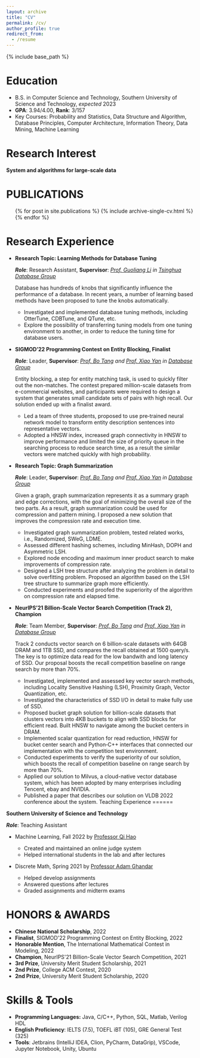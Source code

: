 ```yaml
---
layout: archive
title: "CV"
permalink: /cv/
author_profile: true
redirect_from:
  - /resume
---
```


{% include base_path %}

Education
======
* B.S. in Computer Science and Technology, Southern University of Science and Technology, _expected_ 2023
* **GPA**: 3.94/4.00, **Rank**: 3/157
* Key Courses: Probability and Statistics, Data Structure and Algorithm, Database Principles, Computer Architecture, Information Theory, Data Mining, Machine Learning

# Research Interest

**System and algorithms for large-scale data**

# PUBLICATIONS

  <ul>{% for post in site.publications %}
    {% include archive-single-cv.html %}
  {% endfor %}</ul>

Research Experience
======
* **Research Topic: Learning Methods for Database Tuning**

  ***Role***: Research Assistant, **Supervisor**: [*Prof. Guoliang Li*](http://dbgroup.cs.tsinghua.edu.cn/ligl/index.html) *in* [*Tsinghua Database Group*](http://dbgroup.cs.tsinghua.edu.cn/)

  Database has hundreds of knobs that significantly influence the performance of a database. In recent years, a number of learning based methods have been proposed to tune the knobs automatically.

  * Investigated and implemented database tuning methods, including OtterTune, CDBTune, and QTune, etc.
  * Explore the possibility of transferring tuning models from one tuning environment to another, in order to reduce the tuning time for database users.

* **SIGMOD’22 Programming Contest on Entity Blocking, Finalist**

  ***Role***: Leader, **Supervisor**: [*Prof. Bo Tang*](https://acm.sustech.edu.cn/btang/) *and* [*Prof. Xiao Yan*](https://cse.sustech.edu.cn/faculty/~yanx/) *in* [*Database Group*](https://dbgroup-sustech.github.io/)

  Entity blocking, a step for entity matching task, is used to quickly filter out the non-matches. The contest prepared million-scale datasets from e-commercial websites, and participants were required to design a system that generates small candidate sets of pairs with high recall. Our solution ended up with a finalist award.

  * Led a team of three students, proposed to use pre‑trained neural network model to transform entity description sentences into representative vectors.
  * Adopted a HNSW index, increased graph connectivity in HNSW to improve performance and limited the size of priority queue in the searching process to reduce search time, as a result the similar vectors were matched quickly with high probability.

* **Research Topic: Graph Summarization**

  ***Role***: Leader, **Supervisor**: [*Prof. Bo Tang*](https://acm.sustech.edu.cn/btang/) *and* [*Prof. Xiao Yan*](https://cse.sustech.edu.cn/faculty/~yanx/) *in* [*Database Group*](https://dbgroup-sustech.github.io/)

  Given a graph, graph summarization represents it as a summary graph and edge corrections, with the goal of minimizing the overall size of the two parts. As a result, graph summarization could be used for compression and pattern mining. I proposed a new solution that improves the compression rate and execution time.

  * Investigated graph summarization problem, tested related works, i.e., Randomized, SWeG, LDME.
  * Assessed different hashing schemes, including MinHash, DOPH and Asymmetric LSH.
  * Explored node encoding and maximum inner product search to make improvements of compression rate.
  * Designed a LSH tree structure after analyzing the problem in detail to solve overfitting problem. Proposed an algorithm based on the LSH tree structure to summarize graph more efficiently.
  * Conducted experiments and proofed the superiority of the algorithm on compression rate and elapsed time.

* **NeurIPS’21 Billion‑Scale Vector Search Competition (Track 2), Champion**

  ***Role***: Team Member, **Supervisor**: [*Prof. Bo Tang*](https://acm.sustech.edu.cn/btang/) *and* [*Prof. Xiao Yan*](https://cse.sustech.edu.cn/faculty/~yanx/) *in* [*Database Group*](https://dbgroup-sustech.github.io/)

  Track 2 conducts vector search on 6 billion-scale datasets with 64GB DRAM and 1TB SSD, and compares the recall obtained at 1500 query/s. The key is to optimize data read for the low bandwith and long latency of SSD. Our proposal boosts the recall competition baseline on range search by more than 70%.

  * Investigated, implemented and assessed key vector search methods, including Locality Sensitive Hashing (LSH), Proximity Graph, Vector Quantization, etc.
  * Investigated the characteristics of SSD I/O in detail to make fully use of SSD.
  * Proposed bucket graph solution for billion-scale datasets that clusters vectors into 4KB buckets to align with SSD blocks for efficient read. Built HNSW to navigate among the bucket centers in DRAM.
  * Implemented scalar quantization for read reduction, HNSW for bucket center search and Python‑C++ interfaces that connected our implementation with the competition test environment.
  * Conducted experiments to verify the superiority of our solution, which boosts the recall of competition baseline on range search by more than 70%.
  * Applied our solution to Milvus, a cloud-native vector database system, which has been adopted by many enterprises including Tencent, ebay and NVIDIA.
  * Published a paper that describes our solution on VLDB 2022 conference about the system.
Teaching Experience
======

**Southern University of Science and Technology**

***Role***: Teaching Assistant

* Machine Learning, Fall 2022 by [Professor Qi Hao](https://cse.sustech.edu.cn/faculty/~haoq/)
  * Created and maintained an online judge system
  * Helped international students in the lab and after lectures

* Discrete Math, Spring 2021 by [Professor Adam Ghandar](https://adelaide.academia.edu/AdamGhandar)
  * Helped develop assignments
  * Answered questions after lectures
  * Graded assignments and midterm exams

# HONORS & AWARDS

* **Chinese National Scholarship**, 2022
* **Finalist**, SIGMOD'22 Programming Contest on Entity Blocking, 2022
* **Honorable Mention**, The International Mathematical Contest in Modeling, 2022
* **Champion**, NeurIPS'21 Billion-Scale Vector Search Competition, 2021
* **3rd Prize**, University Merit Student Scholarship, 2021
* **2nd Prize**, College ACM Contest, 2020
* **2nd Prize**, University Merit Student Scholarship, 2020

Skills & Tools
======

* **Programming Languages:** Java, C/C++, Python, SQL, Matlab, Verilog HDL
* **English Proficiency**: IELTS (7.5), TOEFL iBT (105), GRE General Test (325)
* **Tools**: Jetbrains (IntelliJ IDEA, Clion, PyCharm, DataGrip), VSCode, Jupyter Notebook, Unity, Ubuntu
